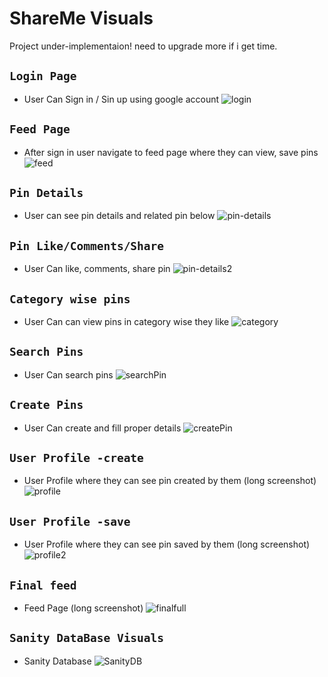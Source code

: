 # ShareMe Visuals
Project under-implementaion! need to upgrade more if i get time.
## `Login Page`
- User Can Sign in / Sin up using google account
![login](https://user-images.githubusercontent.com/74762032/208389913-713f1b29-e792-4543-9680-d9bfb8cadff1.jpg)

## `Feed Page`
- After sign in user navigate to feed page where they can view, save pins
![feed](https://user-images.githubusercontent.com/74762032/208389908-ca08cf39-725c-4857-bea5-518a174050b2.jpg)

## `Pin Details`
- User can see pin details and related pin below
![pin-details](https://user-images.githubusercontent.com/74762032/208389918-7c7a023b-0a34-4875-b514-283bf73972aa.jpg)

## `Pin Like/Comments/Share`
- User Can like, comments, share pin
![pin-details2](https://user-images.githubusercontent.com/74762032/208389903-0676feed-e8bd-4050-8e57-a4e7af183812.jpg)

## `Category wise pins`
- User Can can view pins in category wise they like
![category](https://user-images.githubusercontent.com/74762032/208389911-126dc4d5-cb7e-428a-a748-b80b09971dd4.jpg)

## `Search Pins`
- User Can search pins
![searchPin](https://user-images.githubusercontent.com/74762032/208389901-6d8255b8-6ee1-4ab9-a0b6-7a5c0c894a15.jpg)

## `Create Pins`
- User Can create and fill proper details
![createPin](https://user-images.githubusercontent.com/74762032/208389889-34b07736-5405-4273-a104-86025bc8d69f.jpg)

## `User Profile -create`
- User Profile where they can see pin created by them (long screenshot)
![profile](https://user-images.githubusercontent.com/74762032/208389941-020daac1-169d-4404-8cc0-468ad4b0a408.png)

## `User Profile -save`
- User Profile where they can see pin saved by them (long screenshot)
![profile2](https://user-images.githubusercontent.com/74762032/208389937-55098d3c-bb7a-422e-80f7-88001fe6660e.png)

## `Final feed`
- Feed Page (long screenshot)
![finalfull](https://user-images.githubusercontent.com/74762032/208389924-e278ce20-b8b5-4400-a26e-18f183bb809d.png)

## `Sanity DataBase Visuals`
- Sanity Database
![SanityDB](https://user-images.githubusercontent.com/74762032/208389921-1f90c25c-b69c-4005-a631-21705c1224ef.png)
